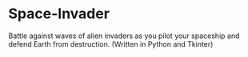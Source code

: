 # Space-Invader
Battle against waves of alien invaders as you pilot your spaceship and defend Earth from destruction. (Written in Python and Tkinter)
